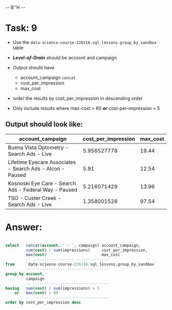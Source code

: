 -- B''H -- 


# Task: 9


- Use the `data-science-course-226116.sql_lessons.group_by_sandbox`  table

- ***Level-of-Grain*** should be account and campaign

- Output should have 
    - account_campaign `concat`
    - cost_per_impression
    - max_cost

- order the results by cost_per_impression in descending order

- Only include results where max-cost > 80 ***or*** cost-per-impression > 5

## Output should look like:


|account_campaign|cost_per_impression|max_cost|
|---|---|---|
|Buena Vista Optometry - Search Ads - Live|5.956527778|19.44|
|Lifetime Eyecare Associates - Search Ads - Alcon - Paused|5.91|12.54|
|Kosnoski Eye Care - Search Ads - Federal Way - Paused|5.216071429|13.96|
|TSO - Custer Creek - Search Ads - Live|1.358001528|97.54|

# Answer: 
```SQL

select   concat(account, ' - ', campaign) account_campaign,
         sum(cost) / sum(impressions)     cost_per_impression,
         max(cost)                        max_cost
         -- ---------------------------------
from     `data-science-course-226116.sql_lessons.group_by_sandbox` 
         -- ---------------------------------
group by account,
         campaign 
         -- ---------------------------------
having   sum(cost) / sum(impressions) > 5
    or   max(cost) > 80
         -- ---------------------------------
order by cost_per_impression desc

```